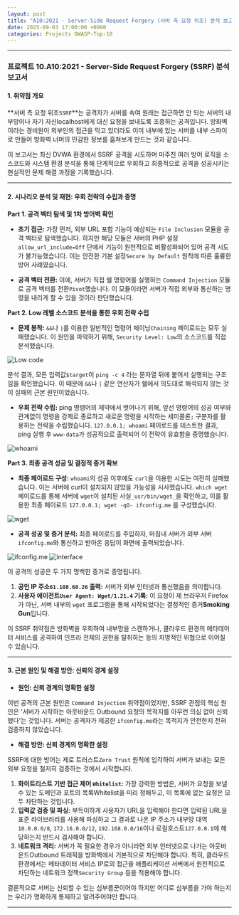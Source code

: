 ```yaml
---
layout: post
title: "A10:2021 - Server-Side Request Forgery (서버 측 요청 위조) 분석 보고서"
date: 2025-09-03 17:00:00 +0900
categories: Projects OWASP-Top-10
---
```

---

### **프로젝트 10.A10:2021 - Server-Side Request Forgery (SSRF) 분석 보고서**

#### **1. 취약점 개요**

**서버 측 요청 위조`SSRF`**는 공격자가 서버를 속여 원래는 접근하면 안 되는 서버의 내부망이나 자기 자신localhost에게 대신 요청을 보내도록 조종하는 공격입니다. 방화벽이라는 경비원이 외부인의 접근을 막고 있더라도 이미 내부에 있는 서버를 내부 스파이로 만들어 방화벽 너머의 민감한 정보를 훔쳐보게 만드는 것과 같습니다.

이 보고서는 최신 DVWA 환경에서 SSRF 공격을 시도하며 마주친 여러 방어 로직을 소스코드와 시스템 환경 분석을 통해 단계적으로 우회하고 최종적으로 공격을 성공시키는 현실적인 문제 해결 과정을 기록했습니다.

---

#### **2. 시나리오 분석 및 재현: 우회 전략의 수립과 증명**

**Part 1. 공격 벡터 탐색 및 1차 방어벽 확인**

*   **초기 접근:**
가장 먼저, 외부 URL 포함 기능이 예상되는 `File Inclusion` 모듈을 공격 벡터로 탐색했습니다. 하지만 해당 모듈은 서버의 PHP 설정`allow_url_include=Off` 단에서 기능이 원천적으로 비활성화되어 있어 공격 시도가 불가능했습니다. 이는 안전한 기본 설정`Secure by Default` 원칙에 따른 훌륭한 방어 사례였습니다.

*   **공격 벡터 전환:**
이에, 서버가 직접 쉘 명령어를 실행하는 `Command Injection` 모듈로 공격 벡터를 전환`Pivot`했습니다. 이 모듈이라면 서버가 직접 외부와 통신하는 명령을 내리게 할 수 있을 것이라 판단했습니다.

**Part 2. Low 레벨 소스코드 분석을 통한 우회 전략 수립**

*   **문제 봉착:**
`&&`나 `|`를 이용한 일반적인 명령어 체이닝`Chaining` 페이로드는 모두 실패했습니다. 이 원인을 파악하기 위해, `Security Level: Low`의 소스코드를 직접 분석했습니다.

   ![Low code](/assets/images/A10_P2-1.png)
    
분석 결과, 모든 입력값`$target`이 `ping -c 4` 라는 문자열 뒤에 붙어서 실행되는 구조임을 확인했습니다. 이 때문에 `&&`나 `|` 같은 연산자가 쉘에서 의도대로 해석되지 않는 것이 실패의 근본 원인이었습니다.

*   **우회 전략 수립:**
ping 명령어의 제약에서 벗어나기 위해, 앞선 명령어의 성공 여부와 관계없이 명령을 강제로 종료하고 새로운 명령을 시작하는 세미콜론`;` 구분자를 활용하는 전략을 수립했습니다. `127.0.0.1; whoami` 페이로드를 테스트한 결과, ping 실행 후 `www-data`가 성공적으로 출력되어 이 전략이 유효함을 증명했습니다.

   ![whoami](/assets/images/A10_P2-2.png)

**Part 3. 최종 공격 성공 및 결정적 증거 확보**

*   **최종 페이로드 구성:**
`whoami`의 성공 이후에도 `curl`을 이용한 시도는 여전히 실패했습니다. 이는 서버에 curl이 설치되지 않았을 가능성을 시사했습니다. `which wget` 페이로드를 통해 서버에 `wget`이 설치된 사실`_usr/bin/wget_`을 확인하고, 이를 활용한 최종 페이로드 `127.0.0.1; wget -qO- ifconfig.me` 를 구성했습니다.

   ![wget](/assets/images/A10_P3-1.png)

*   **공격 성공 및 증거 분석:**
최종 페이로드를 주입하자, 마침내 서버가 외부 서버`ifconfig.me`와 통신하고 받아온 응답이 화면에 출력되었습니다.

   ![ifconfig.me](/assets/images/A10_P3-2.png)
   ![interface](/assets/images/A10_P3-3.png)

이 공격의 성공은 두 가지 명백한 증거로 증명됩니다.
1.  **공인 IP 주소`61.108.60.26` 출력:** 서버가 외부 인터넷과 통신했음을 의미합니다.
2.  **사용자 에이전트`User Agent: Wget/1.21.4` 기록:** 이 요청이 제 브라우저 Firefox가 아닌, 서버 내부의 `wget` 프로그램을 통해 시작되었다는 결정적인 증거**Smoking Gun**입니다.

이 SSRF 취약점은 방화벽을 우회하여 내부망을 스캔하거나, 클라우드 환경의 메타데이터 서비스를 공격하여 인프라 전체의 권한을 탈취하는 등의 치명적인 위협으로 이어질 수 있습니다.

---

#### **3. 근본 원인 및 해결 방안: 신뢰의 경계 설정**

*   **원인: 신뢰 경계의 명확한 설정**

이번 공격의 근본 원인은 `Command Injection` 취약점이었지만, SSRF 관점의 핵심 원인은 '서버가 시작하는 아웃바운드 Outbound 요청의 목적지를 아무런 의심 없이 신뢰했다'는 것입니다. 서버는 공격자가 제공한 `ifconfig.me`라는 목적지가 안전한지 전혀 검증하지 않았습니다.

*   **해결 방안: 신뢰 경계의 명확한 설정**

SSRF에 대한 방어는 제로 트러스트`Zero Trust` 원칙에 입각하여 서버가 보내는 모든 외부 요청을 철저히 검증하는 것에서 시작합니다.

1.  **화이트리스트 기반 접근 제어 `Whitelist`:** 가장 강력한 방법은, 서버가 요청을 보낼 수 있는 도메인과 포트의 목록Whitelist을 미리 정해두고, 이 목록에 없는 요청은 모두 차단하는 것입니다.
2.  **입력값 검증 및 파싱:** 부득이하게 사용자가 URL을 입력해야 한다면 입력된 URL을 표준 라이브러리를 사용해 파싱하고 그 결과로 나온 IP 주소가 내부망 대역`10.0.0.0/8`, `172.16.0.0/12`, `192.168.0.0/16`이나 로컬호스트`127.0.0.1`에 해당하는지 반드시 검사해야 합니다.
3.  **네트워크 격리:** 서버가 꼭 필요한 경우가 아니라면 외부 인터넷으로 나가는 아웃바운드Outbound 트래픽을 방화벽에서 기본적으로 차단해야 합니다. 특히, 클라우드 환경에서는 메타데이터 서비스 IP로의 접근을 애플리케이션 서버에서 원천적으로 차단하는 네트워크 정책`Security Group` 등을 적용해야 합니다.
    
결론적으로 서버는 신뢰할 수 있는 심부름꾼이어야 하지만 어디로 심부름을 가야 하는지는 우리가 명확하게 통제하고 알려주어야만 합니다.

<hr class="short-rule">